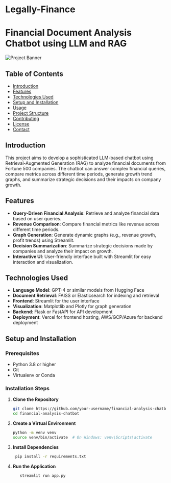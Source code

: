 # Legally-Finance

# **Financial Document Analysis Chatbot using LLM and RAG**

![Project Banner](insert-image-url-here)

## **Table of Contents**
- [Introduction](#introduction)
- [Features](#features)
- [Technologies Used](#technologies-used)
- [Setup and Installation](#setup-and-installation)
- [Usage](#usage)
- [Project Structure](#project-structure)
- [Contributing](#contributing)
- [License](#license)
- [Contact](#contact)

## **Introduction**
This project aims to develop a sophisticated LLM-based chatbot using Retrieval-Augmented Generation (RAG) to analyze financial documents from Fortune 500 companies. The chatbot can answer complex financial queries, compare metrics across different time periods, generate growth trend graphs, and summarize strategic decisions and their impacts on company growth.

## **Features**
- **Query-Driven Financial Analysis**: Retrieve and analyze financial data based on user queries.
- **Revenue Comparison**: Compare financial metrics like revenue across different time periods.
- **Graph Generation**: Generate dynamic graphs (e.g., revenue growth, profit trends) using Streamlit.
- **Decision Summarization**: Summarize strategic decisions made by companies and analyze their impact on growth.
- **Interactive UI**: User-friendly interface built with Streamlit for easy interaction and visualization.

## **Technologies Used**
- **Language Model**: GPT-4 or similar models from Hugging Face
- **Document Retrieval**: FAISS or Elasticsearch for indexing and retrieval
- **Frontend**: Streamlit for the user interface
- **Visualization**: Matplotlib and Plotly for graph generation
- **Backend**: Flask or FastAPI for API development
- **Deployment**: Vercel for frontend hosting, AWS/GCP/Azure for backend deployment

## **Setup and Installation**

### **Prerequisites**
- Python 3.8 or higher
- Git
- Virtualenv or Conda

### **Installation Steps**
1. **Clone the Repository**
   ```bash
   git clone https://github.com/your-username/financial-analysis-chatbot.git
   cd financial-analysis-chatbot

2. **Create a Virtual Environment**
   ```bash
   python -m venv venv
   source venv/bin/activate  # On Windows: venv\Scripts\activate
3. **Install Dependencies**
    ```bash
     pip install -r requirements.txt
4. **Run the Application**
   ``` bash
      streamlit run app.py

   
